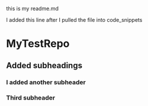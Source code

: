 this is my readme.md

I added this line after I pulled the file into code_snippets
# MyTestRepo


## Added subheadings

### I  added another subheader

### Third subheader

